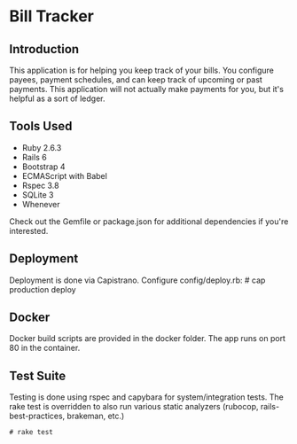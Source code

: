 # Bill Tracker

## Introduction
This application is for helping you keep track of your bills. You configure payees, payment schedules, and can keep track of upcoming or past payments. This application will not actually make payments for you, but it's helpful as a sort of ledger.

## Tools Used

* Ruby 2.6.3
* Rails 6
* Bootstrap 4
* ECMAScript with Babel
* Rspec 3.8
* SQLite 3
* Whenever

Check out the Gemfile or package.json for additional dependencies if you're interested.

## Deployment
Deployment is done via Capistrano. Configure config/deploy.rb:
    # cap production deploy
    
## Docker
Docker build scripts are provided in the docker folder. The app runs on port 80 in the container.

## Test Suite
Testing is done using rspec and capybara for system/integration tests. The rake test is overridden to also run
various static analyzers (rubocop, rails-best-practices, brakeman, etc.)

    # rake test

